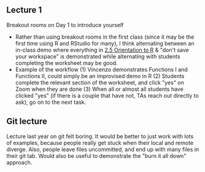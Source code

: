 ## Lecture 1

Breakout rooms on Day 1 to introduce yourself

+ Rather than using breakout rooms in the first class (since it may be the first time using R and RStudio for many), I think alternating between an in-class demo where everything in [2.5 Orientation to R](https://stat545guidebook.netlify.app/introduction-to-r.html) & "don't save your workspace" is demonstrated while alternating with students completing the worksheet may be good. 
+ Example of the workflow (1) Vincenzo demonstrates Functions I and Functions II, could simply be an improvised demo in R (2) Students complete the relevant section of the worksheet, and click "yes" on Zoom when they are done (3) When all or almost all students have clicked "yes" (if there is a couple that have not, TAs reach out directly to ask), go on to the next task.

## Git lecture

Lecture last year on git felt boring. It would be better to just work with lots of examples, because people really get stuck when their local and remote diverge. Also, people leave files uncommitted, and end up with many files in their git tab. Would also be useful to demonstrate the "burn it all down" approach.